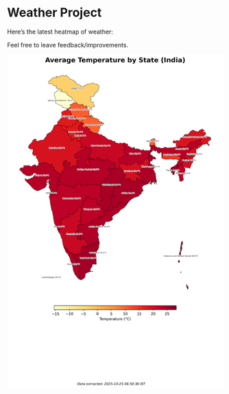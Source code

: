 # Weather Project

Here’s the latest heatmap of weather:

Feel free to leave feedback/improvements.

![India Heatmap](docs/assets/india_heatmap.png?v=FC25E6)
